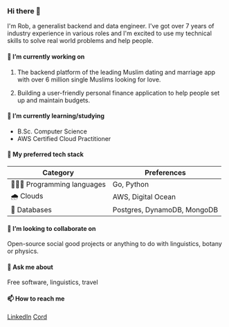 ### Hi there 👋

I'm Rob, a generalist backend and data engineer. I've got over 7 years of industry experience in various roles and I'm excited to use my technical skills to solve real world problems and help people.

#### 🔭 I’m currently working on

1. The backend platform of the leading Muslim dating and marriage app with over 6 million single Muslims looking for love. 

2. Building a user-friendly personal finance application to help people set up and maintain budgets.

#### 🌱 I’m currently learning/studying

- B.Sc. Computer Science
- AWS Certified Cloud Practitioner

#### 🦾 My preferred tech stack

|Category|Preferences|
|---|---|
|👨🏻‍💻 Programming languages|Go, Python|
|🌧️ Clouds|AWS, Digital Ocean|
|💾 Databases|Postgres, DynamoDB, MongoDB|

#### 👯 I’m looking to collaborate on

Open-source social good projects or anything to do with linguistics, botany or physics.

#### 💬 Ask me about

Free software, linguistics, travel

#### 📫 How to reach me

[LinkedIn](https://www.linkedin.com/in/robertfocke/) [Cord](https://cord.co/candidate/account/u/candidate/50287)
